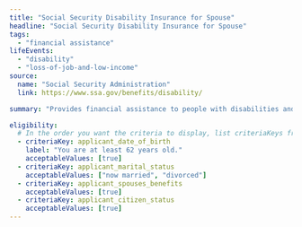 ```yaml
---
title: "Social Security Disability Insurance for Spouse"
headline: "Social Security Disability Insurance for Spouse"
tags:
  - "financial assistance"
lifeEvents:
  - "disability"
  - "loss-of-job-and-low-income"
source:
  name: "Social Security Administration"
  link: https://www.ssa.gov/benefits/disability/

summary: "Provides financial assistance to people with disabilities and their family members."

eligibility:
  # In the order you want the criteria to display, list criteriaKeys from the csv here, each followed by a comma-separated list of which values indicate eligibility for that criteria. Wrap individual values in quotes if they have inner commas.
  - criteriaKey: applicant_date_of_birth
    label: "You are at least 62 years old."
    acceptableValues: [true]
  - criteriaKey: applicant_marital_status
    acceptableValues: ["now married", "divorced"]
  - criteriaKey: applicant_spouses_benefits
    acceptableValues: [true]
  - criteriaKey: applicant_citizen_status
    acceptableValues: [true]
---
```

